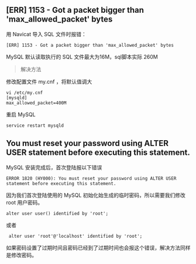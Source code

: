 ## [ERR] 1153 - Got a packet bigger than 'max_allowed_packet' bytes

用 Navicat 导入 SQL 文件时报错：

```
[ERR] 1153 - Got a packet bigger than 'max_allowed_packet' bytes
```

MySQL 默认读取执行的 SQL 文件最大为16M，sql脚本实际 260M

> 解决方法

修改配置文件 my.cnf ，将默认值调大

```
vi /etc/my.cnf
[mysqld]
max_allowed_packet=400M
```

重启 MySQL

```
service restart mysqld
```

## You must reset your password using ALTER USER statement before executing this statement.

MySQL 安装完成后，首次登陆报以下错误

```
ERROR 1820 (HY000): You must reset your password using ALTER USER statement before executing this statement.
```

因为我们首次登陆使用的 MySQL 初始化始生成的临时密码，所以需要我们修改 root 用户密码。

```
alter user user() identified by 'root';
```

或者

```
 alter user 'root'@'localhost' identified by 'root';
```

如果密码设置了过期时间且密码已经到了过期时间也会报这个错误，解决方法同样是修改密码。